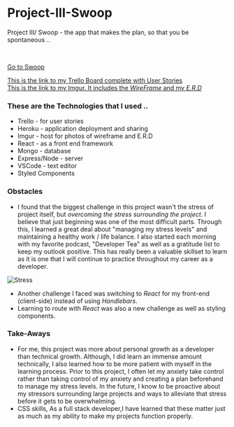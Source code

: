 # Project-III-Swoop
Project III/ Swoop - the app that makes the plan, so that you be spontaneous ..

<br>

[Go to Swoop](https://project-3-swoop.herokuapp.com/
"GetSwooped")


[This is the link to my Trello Board complete with User Stories](https://trello.com/b/ccdO7P14/project-iii "Thought Process")
<br>
[This is the link to my Imgur. It includes the *WireFrame* and my *E.R.D*](https://imgur.com/a/wbVlN2j "Visualize")

### These are the Technologies that I used ..
+ Trello - for user stories 
+ Heroku - application deployment and sharing 
+ Imgur - host for photos of wireframe and E.R.D
+ React - as a front end framework 
+ Mongo - database 
+ Express/Node - server 
+ VSCode - text editor 
+ Styled Components 


### Obstacles 

+ I found that the biggest challenge in this project wasn't the  stress of project itself, but *overcoming the stress surrounding the project*. I believe that just beginning was one of the most difficult parts. Through this, I learned a great deal about "managing my stress levels" and maintaining a healthy work / life balance. I also started each morning with my favorite podcast, "Developer Tea" as well as a gratitude list to keep my outlook positive. This has really been a valuable skillset to learn as it is one that I will continue to practice throughout my career as a developer.

![Stress](https://i.imgur.com/B09fzOz.jpg "Stress")

+ Another challenge I faced was switching to *React* for my front-end (client-side) instead of using *Handlebars*.  
+ Learning to route with *React* was also a new challenge as well as styling components.

### Take-Aways


+ For me, this project was more about personal growth as a developer than technical growth. Although, I did learn an immense amount technically, I also learned how to be more patient with myself in the learning process. Prior to this project, I often let my anxiety take control rather than taking control of my anxiety and creating a plan beforehand to manage my stress levels. In the future, I know to be proactive about my stressors surrounding large projects and ways to alleviate that stress before it gets to be overwhelming. 
+ CSS skills, As a full stack developer,I have learned that these matter just as much as my ability to make my projects function properly. 
